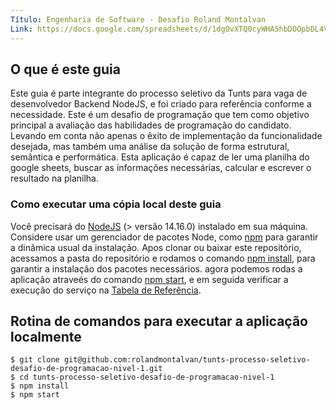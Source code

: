 ```yaml
---
Título: Engenharia de Software - Desafio Roland Montalvan
Link: https://docs.google.com/spreadsheets/d/1dgOvXTQ0cyWHA5hbDOOpbDL4V7QVoZxt5kVykGK5jfw/edit#gid=0
---
```


## O que é este guia
Este guia é parte integrante do processo seletivo da Tunts para vaga de desenvolvedor Backend NodeJS, e foi criado para referência conforme a necessidade. 
Este é um desafio de programação que tem como objetivo principal a avaliação das habilidades de programação do candidato. 
Levando em conta não apenas o êxito de implementação da funcionalidade desejada, mas também uma análise da solução de forma estrutural, semântica e performática.
Esta aplicação é capaz de ler uma planilha do google sheets, buscar as informações necessárias, calcular e escrever o resultado na planilha. 

### Como executar uma cópia local deste guia
Você precisará do [NodeJS](https://nodejs.org/) (> versão 14.16.0) instalado em sua máquina. 
Considere usar um gerenciador de pacotes Node, como [npm](https://github.com/sstephenson/rbenv) para garantir a dinâmica usual da instalação. 
Apos clonar ou baixar este repositório, acessamos a pasta do repositório e rodamos o comando [npm install](https://nodejs.org/pt-br/download/package-manager/), 
para garantir a instalação dos pacotes necessários. agora podemos rodas a aplicação atraveés do comando [npm start](https://docs.npmjs.com/cli/v7/commands/npm-start), 
e em seguida verificar a execução do serviço na [Tabela de Referência](https://docs.google.com/spreadsheets/d/1dgOvXTQ0cyWHA5hbDOOpbDL4V7QVoZxt5kVykGK5jfw/edit#gid=0).

## Rotina de comandos para executar a aplicação localmente
```shell
$ git clone git@github.com:rolandmontalvan/tunts-processo-seletivo-desafio-de-programacao-nivel-1.git
$ cd tunts-processo-seletivo-desafio-de-programacao-nivel-1
$ npm install
$ npm start
```
